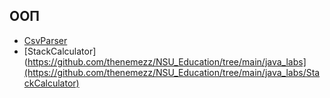 ## ООП
- [CsvParser](https://github.com/thenemezz/NSU_Education/tree/main/java_labs/CsvParser)
- [StackCalculator](https://github.com/thenemezz/NSU_Education/tree/main/java_labs](https://github.com/thenemezz/NSU_Education/tree/main/java_labs/StackCalculator)
